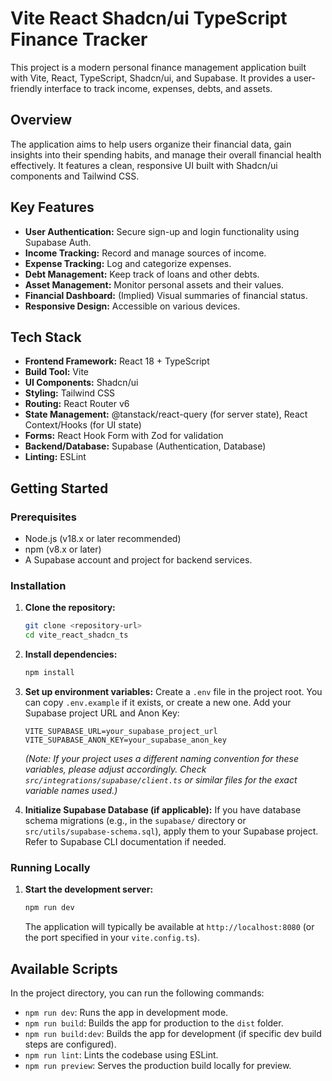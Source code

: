 # Vite React Shadcn/ui TypeScript Finance Tracker

This project is a modern personal finance management application built with Vite, React, TypeScript, Shadcn/ui, and Supabase. It provides a user-friendly interface to track income, expenses, debts, and assets.

## Overview

The application aims to help users organize their financial data, gain insights into their spending habits, and manage their overall financial health effectively. It features a clean, responsive UI built with Shadcn/ui components and Tailwind CSS.

## Key Features

*   **User Authentication:** Secure sign-up and login functionality using Supabase Auth.
*   **Income Tracking:** Record and manage sources of income.
*   **Expense Tracking:** Log and categorize expenses.
*   **Debt Management:** Keep track of loans and other debts.
*   **Asset Management:** Monitor personal assets and their values.
*   **Financial Dashboard:** (Implied) Visual summaries of financial status.
*   **Responsive Design:** Accessible on various devices.

## Tech Stack

*   **Frontend Framework:** React 18 + TypeScript
*   **Build Tool:** Vite
*   **UI Components:** Shadcn/ui
*   **Styling:** Tailwind CSS
*   **Routing:** React Router v6
*   **State Management:** @tanstack/react-query (for server state), React Context/Hooks (for UI state)
*   **Forms:** React Hook Form with Zod for validation
*   **Backend/Database:** Supabase (Authentication, Database)
*   **Linting:** ESLint

## Getting Started

### Prerequisites

*   Node.js (v18.x or later recommended)
*   npm (v8.x or later)
*   A Supabase account and project for backend services.

### Installation

1.  **Clone the repository:**
    ```bash
    git clone <repository-url>
    cd vite_react_shadcn_ts
    ```

2.  **Install dependencies:**
    ```bash
    npm install
    ```

3.  **Set up environment variables:**
    Create a `.env` file in the project root. You can copy `.env.example` if it exists, or create a new one. Add your Supabase project URL and Anon Key:
    ```env
    VITE_SUPABASE_URL=your_supabase_project_url
    VITE_SUPABASE_ANON_KEY=your_supabase_anon_key
    ```
    *(Note: If your project uses a different naming convention for these variables, please adjust accordingly. Check `src/integrations/supabase/client.ts` or similar files for the exact variable names used.)*

4.  **Initialize Supabase Database (if applicable):**
    If you have database schema migrations (e.g., in the `supabase/` directory or `src/utils/supabase-schema.sql`), apply them to your Supabase project. Refer to Supabase CLI documentation if needed.

### Running Locally

1.  **Start the development server:**
    ```bash
    npm run dev
    ```
    The application will typically be available at `http://localhost:8080` (or the port specified in your `vite.config.ts`).

## Available Scripts

In the project directory, you can run the following commands:

*   `npm run dev`: Runs the app in development mode.
*   `npm run build`: Builds the app for production to the `dist` folder.
*   `npm run build:dev`: Builds the app for development (if specific dev build steps are configured).
*   `npm run lint`: Lints the codebase using ESLint.
*   `npm run preview`: Serves the production build locally for preview.
